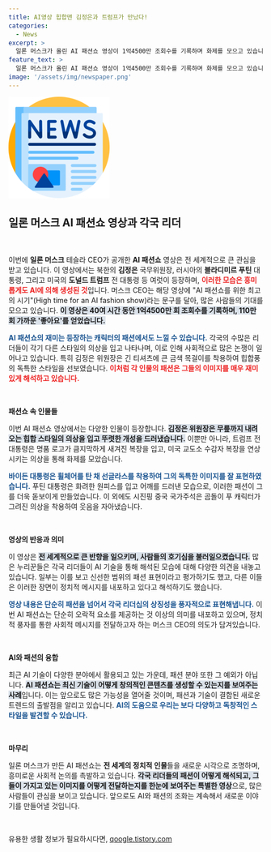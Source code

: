 ```yaml
---
title: AI영상 힙합맨 김정은과 트럼프가 만났다!
categories:
  - News
excerpt: >
  일론 머스크가 올린 AI 패션쇼 영상이 1억4500만 조회수를 기록하며 화제를 모으고 있습니다. 북한, 러시아, 미국 등 주요 인물들이 과감한 패션으로 등장하는 이 영상, 직접 확인해보세요!
feature_text: >
  일론 머스크가 올린 AI 패션쇼 영상이 1억4500만 조회수를 기록하며 화제를 모으고 있습니다. 북한, 러시아, 미국 등 주요 인물들이 과감한 패션으로 등장하는 이 영상, 직접 확인해보세요!
image: '/assets/img/newspaper.png'
---
```


<p><img src="/assets/img/newspaper.png" alt="kimp 속보" /></p>

<h2 data-ke-size="size26">일론 머스크 AI 패션쇼 영상과 각국 리더</h2>

<p data-ke-size="size16">&nbsp;</p>

<p>이번에 <b>일론 머스크</b> 테슬라 CEO가 공개한 <b>AI 패션쇼</b> 영상은 전 세계적으로 큰 관심을 받고 있습니다. 이 영상에서는 북한의 <b>김정은</b> 국무위원장, 러시아의 <b>블라디미르 푸틴</b> 대통령, 그리고 미국의 <b>도널드 트럼프</b> 전 대통령 등 여럿이 등장하며, <b><span style="color: #ee2323;">이러한 모습은 흥미롭게도 AI에 의해 생성된 것</span></b>입니다. 머스크 CEO는 해당 영상에 "AI 패션쇼를 위한 최고의 시기"(High time for an AI fashion show)라는 문구를 달아, 많은 사람들의 기대를 모으고 있습니다. <b><span style="background-color: #21538527;">이 영상은 40여 시간 동안 1억4500만 회 조회수를 기록하며, 110만 회 가까운 '좋아요'를 얻었습니다.</span></b></p>

<p><b><span style="color: #1a5490;">AI 패션쇼의 재미는 등장하는 캐릭터의 패션에서도 느낄 수 있습니다.</span></b> 각국의 수많은 리더들이 각기 다른 스타일의 의상을 입고 나타나며, 이로 인해 사회적으로 많은 논쟁이 일어나고 있습니다. 특히 김정은 위원장은 긴 티셔츠에 큰 금색 목걸이를 착용하여 힙합풍의 독특한 스타일을 선보였습니다. <b><span style="color: #ee2323;">이처럼 각 인물의 패션은 그들의 이미지를 매우 재미있게 해석하고 있습니다.</span></b> </p>

<p data-ke-size="size16">&nbsp;</p>

<p><b>패션쇼 속 인물들</b></p>

<p>이번 AI 패션쇼 영상에서는 다양한 인물이 등장합니다. <b><span style="background-color: #21538527;">김정은 위원장은 무릎까지 내려오는 힙합 스타일의 의상을 입고 뚜렷한 개성을 드러냈습니다.</span></b> 이뿐만 아니라, 트럼프 전 대통령은 명품 로고가 큼지막하게 새겨진 복장을 입고, 미국 교도소 수감자 복장을 연상시키는 의상을 통해 화제를 모았습니다.  </p>

<p><b><span style="color: #1a5490;">바이든 대통령은 휠체어를 탄 채 선글라스를 착용하여 그의 독특한 이미지를 잘 표현하였습니다.</span></b> 푸틴 대통령은 화려한 원피스를 입고 어깨를 드러낸 모습으로, 이러한 패션이 그를 더욱 돋보이게 만들었습니다. 이 외에도 시진핑 중국 국가주석은 곰돌이 푸 캐릭터가 그려진 의상을 착용하여 웃음을 자아냈습니다.</p>

<p data-ke-size="size16">&nbsp;</p>

<p><b>영상의 반응과 의미</b></p>

<p>이 영상은 <b><span style="background-color: #21538527;">전 세계적으로 큰 반향을 일으키며, 사람들의 호기심을 불러일으켰습니다.</span></b> 많은 누리꾼들은 각국 리더들이 AI 기술을 통해 해석된 모습에 대해 다양한 의견을 내놓고 있습니다. 일부는 이를 보고 신선한 범위의 패션 표현이라고 평가하기도 했고, 다른 이들은 이러한 장면이 정치적 메시지를 내포하고 있다고 해석하기도 했습니다.</p>

<p><b><span style="color: #1a5490;">영상 내용은 단순히 패션을 넘어서 각국 리더십의 상징성을 풍자적으로 표현해냅니다.</span></b> 이번 AI 패션쇼는 단순히 오락적 요소를 제공하는 것 이상의 의미를 내포하고 있으며, 정치적 풍자를 통한 사회적 메시지를 전달하고자 하는 머스크 CEO의 의도가 담겨있습니다.</p>

<p data-ke-size="size16">&nbsp;</p>

<p><b>AI와 패션의 융합</b></p>

<p>최근 AI 기술이 다양한 분야에서 활용되고 있는 가운데, 패션 분야 또한 그 예외가 아닙니다. <b><span style="background-color: #21538527;">AI 패션쇼는 최신 기술이 어떻게 창의적인 콘텐츠를 생성할 수 있는지를 보여주는 사례</span></b>입니다. 이는 앞으로도 많은 가능성을 열어줄 것이며, 패션과 기술이 결합된 새로운 트렌드의 출발점을 알리고 있습니다. <b><span style="color: #1a5490;">AI의 도움으로 우리는 보다 다양하고 독창적인 스타일을 발견할 수 있습니다.</span></b></p>

<p data-ke-size="size16">&nbsp;</p>

<p><b>마무리</b></p>

<p>일론 머스크가 만든 AI 패션쇼는 <strong>전 세계의 정치적 인물</strong>들을 새로운 시각으로 조명하며, 흥미로운 사회적 논의를 촉발하고 있습니다. <b><span style="background-color: #21538527;">각국 리더들의 패션이 어떻게 해석되고, 그들이 가지고 있는 이미지를 어떻게 전달하는지를 한눈에 보여주는 특별한 영상</span></b>으로, 많은 사람들이 관심을 보이고 있습니다. 앞으로도 AI와 패션의 조화는 계속해서 새로운 이야기를 만들어낼 것입니다. </p>

<p data-ke-size="size16">&nbsp;</p>
유용한 생활 정보가 필요하시다면, <a href="https://qoogle.tistory.com" rel="dofollow">qoogle.tistory.com</a>


